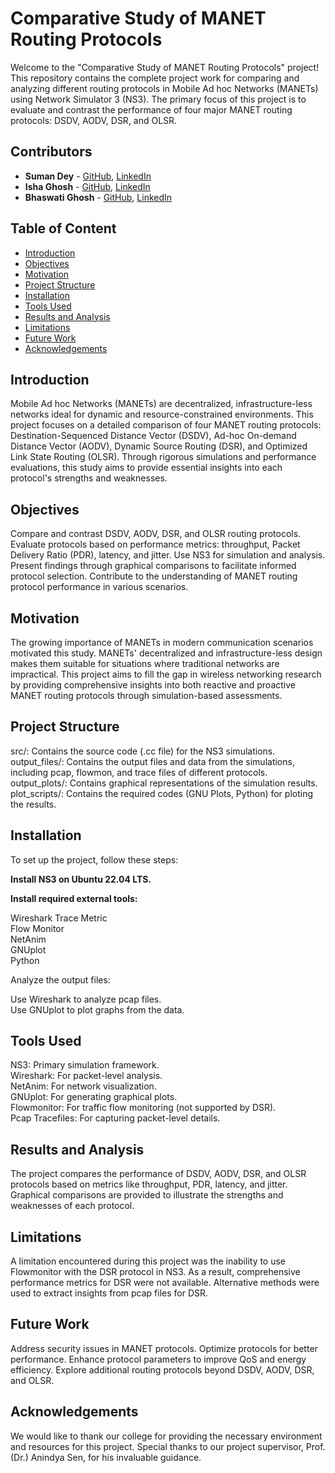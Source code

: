 # Comparative Study of MANET Routing Protocols
Welcome to the "Comparative Study of MANET Routing Protocols" project! This repository contains the complete project work for comparing and analyzing different routing protocols in Mobile Ad hoc Networks (MANETs) using Network Simulator 3 (NS3). The primary focus of this project is to evaluate and contrast the performance of four major MANET routing protocols: DSDV, AODV, DSR, and OLSR.

## Contributors

- **Suman Dey** - [GitHub](https://github.com/yourusername), [LinkedIn](https://www.linkedin.com/in/sumandey29)
- **Isha Ghosh** - [GitHub](https://github.com/isha-ghosh/), [LinkedIn](https://www.linkedin.com/in/isha-ghosh-204180262/)
- **Bhaswati Ghosh** - [GitHub](), [LinkedIn](https://www.linkedin.com/in/bhaswati-mandal/)

## Table of Content
- [Introduction](#introduction)
- [Objectives](#objectives)
- [Motivation](#motivation)
- [Project Structure](#project-structure)
- [Installation](#installation)
- [Tools Used](#tools-used)
- [Results and Analysis](#results-and-analysis)
- [Limitations](#limitations)
- [Future Work](#future-work)
- [Acknowledgements](#acknowledgements)

## Introduction
Mobile Ad hoc Networks (MANETs) are decentralized, infrastructure-less networks ideal for dynamic and resource-constrained environments. This project focuses on a detailed comparison of four MANET routing protocols: Destination-Sequenced Distance Vector (DSDV), Ad-hoc On-demand Distance Vector (AODV), Dynamic Source Routing (DSR), and Optimized Link State Routing (OLSR). Through rigorous simulations and performance evaluations, this study aims to provide essential insights into each protocol's strengths and weaknesses.

## Objectives
Compare and contrast DSDV, AODV, DSR, and OLSR routing protocols.
Evaluate protocols based on performance metrics: throughput, Packet Delivery Ratio (PDR), latency, and jitter.
Use NS3 for simulation and analysis.
Present findings through graphical comparisons to facilitate informed protocol selection.
Contribute to the understanding of MANET routing protocol performance in various scenarios.

## Motivation
The growing importance of MANETs in modern communication scenarios motivated this study. MANETs' decentralized and infrastructure-less design makes them suitable for situations where traditional networks are impractical. This project aims to fill the gap in wireless networking research by providing comprehensive insights into both reactive and proactive MANET routing protocols through simulation-based assessments.

## Project Structure
src/: Contains the source code (.cc file) for the NS3 simulations.<br/>
output_files/: Contains the output files and data from the simulations, including pcap, flowmon, and trace files of different protocols.<br/>
output_plots/: Contains graphical representations of the simulation results.<br/>
plot_scripts/: Contains the required codes (GNU Plots, Python) for ploting the results.<br/>

## Installation
To set up the project, follow these steps:

**Install NS3 on Ubuntu 22.04 LTS.**

**Install required external tools:**

Wireshark
Trace Metric<br/>
Flow Monitor<br/>
NetAnim<br/>
GNUplot<br/>
Python<br/>

Analyze the output files:

Use Wireshark to analyze pcap files.<br/>
Use GNUplot to plot graphs from the data.<br/>

## Tools Used
NS3: Primary simulation framework.<br/>
Wireshark: For packet-level analysis.<br/>
NetAnim: For network visualization.<br/>
GNUplot: For generating graphical plots.<br/>
Flowmonitor: For traffic flow monitoring (not supported by DSR).<br/>
Pcap Tracefiles: For capturing packet-level details.<br/>

## Results and Analysis
The project compares the performance of DSDV, AODV, DSR, and OLSR protocols based on metrics like throughput, PDR, latency, and jitter. Graphical comparisons are provided to illustrate the strengths and weaknesses of each protocol.

## Limitations
A limitation encountered during this project was the inability to use Flowmonitor with the DSR protocol in NS3. As a result, comprehensive performance metrics for DSR were not available. Alternative methods were used to extract insights from pcap files for DSR.

## Future Work
Address security issues in MANET protocols.
Optimize protocols for better performance.
Enhance protocol parameters to improve QoS and energy efficiency.
Explore additional routing protocols beyond DSDV, AODV, DSR, and OLSR.


## Acknowledgements
We would like to thank our college for providing the necessary environment and resources for this project. Special thanks to our project supervisor, Prof. (Dr.) Anindya Sen, for his invaluable guidance.
